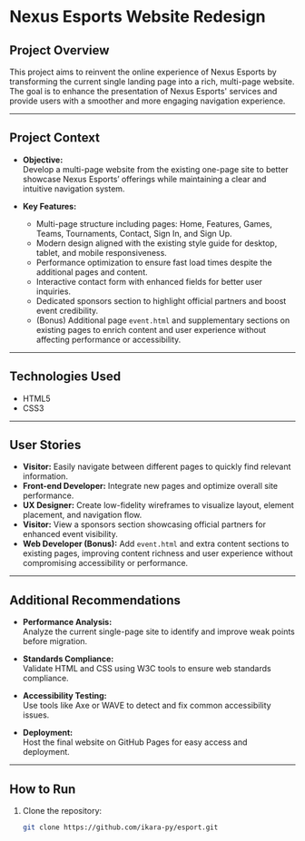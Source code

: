 # Nexus Esports Website Redesign

## Project Overview

This project aims to reinvent the online experience of Nexus Esports by transforming the current single landing page into a rich, multi-page website. The goal is to enhance the presentation of Nexus Esports' services and provide users with a smoother and more engaging navigation experience.

---

## Project Context

- **Objective:**  
  Develop a multi-page website from the existing one-page site to better showcase Nexus Esports’ offerings while maintaining a clear and intuitive navigation system.

- **Key Features:**  
  - Multi-page structure including pages: Home, Features, Games, Teams, Tournaments, Contact, Sign In, and Sign Up.  
  - Modern design aligned with the existing style guide for desktop, tablet, and mobile responsiveness.  
  - Performance optimization to ensure fast load times despite the additional pages and content.  
  - Interactive contact form with enhanced fields for better user inquiries.  
  - Dedicated sponsors section to highlight official partners and boost event credibility.  
  - (Bonus) Additional page `event.html` and supplementary sections on existing pages to enrich content and user experience without affecting performance or accessibility.

---

## Technologies Used

- HTML5  
- CSS3  

---

## User Stories

- **Visitor:** Easily navigate between different pages to quickly find relevant information.  
- **Front-end Developer:** Integrate new pages and optimize overall site performance.  
- **UX Designer:** Create low-fidelity wireframes to visualize layout, element placement, and navigation flow.  
- **Visitor:** View a sponsors section showcasing official partners for enhanced event visibility.  
- **Web Developer (Bonus):** Add `event.html` and extra content sections to existing pages, improving content richness and user experience without compromising accessibility or performance.

---

## Additional Recommendations

- **Performance Analysis:**  
  Analyze the current single-page site to identify and improve weak points before migration.

- **Standards Compliance:**  
  Validate HTML and CSS using W3C tools to ensure web standards compliance.

- **Accessibility Testing:**  
  Use tools like Axe or WAVE to detect and fix common accessibility issues.

- **Deployment:**  
  Host the final website on GitHub Pages for easy access and deployment.

---

## How to Run

1. Clone the repository:
   ```bash
   git clone https://github.com/ikara-py/esport.git
